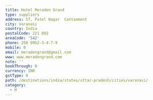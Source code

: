 ```yaml
---
title: Hotel Meraden Grand
type: suppliers
address: 57, Patel Nagar  Cantanment
city: Varanasi
country: India
postalCode: 221 002
areaCode: '542'
phone: 250 9952-3-4-7-9
mobile: 0
email: meradengrand@gmail.com
www: www.meradengrand.com
note: ''
bookThrough: 0
currency: INR
gstType: 0
path: /destinations/india/states/uttar-pradesh/cities/varanasi/
category:
  - H
---
```


